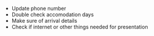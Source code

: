 - Update phone number
- Double check accomodation days
- Make sure of arrival details
- Check if internet or other things needed for presentation
